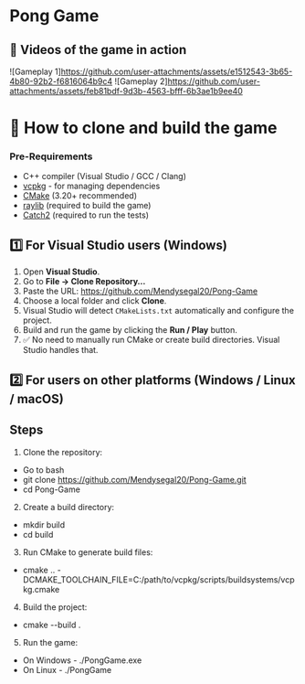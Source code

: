 # Pong Game 


## 🎥 Videos of the game in action
![Gameplay 1]https://github.com/user-attachments/assets/e1512543-3b65-4b80-92b2-f6816064b9c4
![Gameplay 2]https://github.com/user-attachments/assets/feb81bdf-9d3b-4563-bfff-6b3ae1b9ee40


# 🚀 How to clone and build the game
### Pre-Requirements
- C++ compiler (Visual Studio / GCC / Clang)
- [vcpkg](https://github.com/microsoft/vcpkg) - for managing dependencies
- [CMake](https://cmake.org/download/) (3.20+ recommended)
- [raylib](https://www.raylib.com/) (required to build the game)
- [Catch2](https://github.com/catchorg/Catch2) (required to run the tests)


## 1️⃣ For Visual Studio users (Windows)

1.  Open **Visual Studio**.  
2.  Go to **File → Clone Repository…**  
3.  Paste the URL: https://github.com/Mendysegal20/Pong-Game
4.  Choose a local folder and click **Clone**.
5.  Visual Studio will detect `CMakeLists.txt` automatically and configure the project.
6.  Build and run the game by clicking the **Run / Play** button.
7.  ✅ No need to manually run CMake or create build directories. Visual Studio handles that.



## 2️⃣ For users on other platforms (Windows / Linux / macOS)
## Steps
  1. Clone the repository:
  - Go to bash
  - git clone https://github.com/Mendysegal20/Pong-Game.git
  - cd Pong-Game


  2. Create a build directory:
  - mkdir build
  - cd build


  3. Run CMake to generate build files:
  - cmake .. -DCMAKE_TOOLCHAIN_FILE=C:/path/to/vcpkg/scripts/buildsystems/vcpkg.cmake



  4. Build the project:
  - cmake --build .


  5. Run the game:
  - On Windows - ./PongGame.exe
  - On Linux - ./PongGame
    
